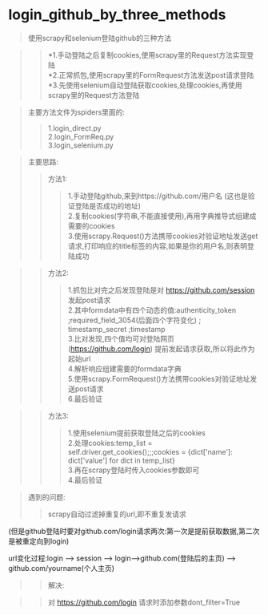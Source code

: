 # login_github_by_three_methods



>使用scrapy和selenium登陆github的三种方法<br>

>>*1.手动登陆之后复制cookies,使用scrapy里的Request方法实现登陆<br>
  *2.正常抓包,使用scrapy里的FormRequest方法发送post请求登陆<br>
  *3.先使用selenium自动登陆获取cookies,处理cookies,再使用scrapy里的Request方法登陆


>主要方法文件为spiders里面的:<br>
>>1.login_direct.py<br>
  2.login_FormReq.py<br>
  3.login_selenium.py

>主要思路:<br>
>>方法1:<br>
>>>1.手动登陆github,来到https://github.com/用户名
   (这也是验证登陆是否成功的地址)<br>
   2.复制cookies(字符串,不能直接使用),再用字典推导式组建成需要的cookies<br>
   3.使用scrapy.Request()方法携带cookies对验证地址发送get请求,打印响应的title标签的内容,如果是你的用户名,则表明登陆成功

>>方法2:<br>
>>>1.抓包比对完之后发现登陆是对 https://github.com/session 发起post请求<br>
   2.其中formdata中有四个动态的值:authenticity_token ;required_field_3054(后面四个字符变化) ; timestamp_secret ;timestamp<br>
   3.比对发现,四个值均可对登陆网页 (https://github.com/login) 提前发起请求获取,所以将此作为起始url<br>
   4.解析响应组建需要的formdata字典<br>
   5.使用scrapy.FormRequest()方法携带cookies对验证地址发送post请求<br>
   6.最后验证

>>方法3:<br>
>>>1.使用selenium提前获取登陆之后的cookies<br>
   2.处理cookies:temp_list = self.driver.get_cookies();;;cookies = {dict['name']: dict['value'] for dict in temp_list}<br>
   3.再在scrapy登陆时传入cookies参数即可<br>
   4.最后验证
   
>遇到的问题:<br>
>>scrapy自动过滤掉重复的url,即不重复发请求

  (但是github登陆时要对github.com/login请求两次:第一次是提前获取数据,第二次是被重定向到login)
  
  url变化过程:login --> session --> login-->github.com(登陆后的主页) --> github.com/yourname(个人主页)
  
>>解决:<br>

 >>对 https://github.com/login 请求时添加参数dont_filter=True
    




